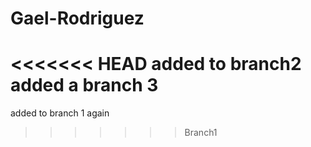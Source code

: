 # Gael-Rodriguez
<<<<<<< HEAD
added to branch2
added a branch 3
=======
added to branch 1
again
>>>>>>> Branch1
